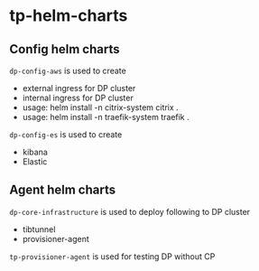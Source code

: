 # tp-helm-charts


## Config helm charts

`dp-config-aws` is used to create
* external ingress for DP cluster
* internal ingress for DP cluster
* usage: helm install -n citrix-system citrix .
* usage: helm install -n traefik-system traefik .

`dp-config-es` is used to create
* kibana 
* Elastic

## Agent helm charts

`dp-core-infrastructure` is used to deploy following to DP cluster
* tibtunnel
* provisioner-agent

`tp-provisioner-agent` is used for testing DP without CP
